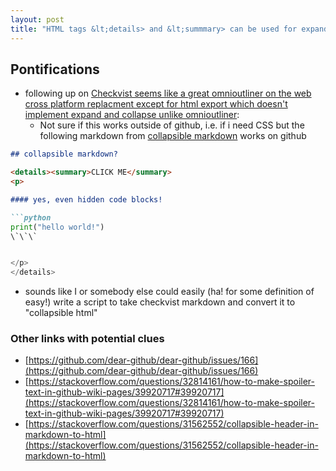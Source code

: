 ```yaml
---
layout: post
title: "HTML tags &lt;details> and &lt;summmary> can be used for expand/collapse with disclosure triangles for 'collapsible HTML'"
---
```

## Pontifications

* following up on [Checkvist seems like a great omnioutliner on the web cross platform replacment except for html export which doesn't implement expand and collapse unlike omnioutliner](http://rolandtanglao.com/2018/11/25/p1-checkvist-webapp-for-outlining-good-so-far/):
  * Not sure if this works outside of github, i.e. if i need CSS but the following markdown from [collapsible markdown](https://gist.github.com/joyrexus/16041f2426450e73f5df9391f7f7ae5f) works on github

```md
## collapsible markdown?

<details><summary>CLICK ME</summary>
<p>

#### yes, even hidden code blocks!

```python
print("hello world!")
\`\`\`


</p>
</details>
```
  * sounds like I or somebody else could easily (ha! for some definition of easy!) write a script to take checkvist markdown and convert it to "collapsible html"
  
### Other links with potential clues

* [https://github.com/dear-github/dear-github/issues/166](https://github.com/dear-github/dear-github/issues/166)
* [https://stackoverflow.com/questions/32814161/how-to-make-spoiler-text-in-github-wiki-pages/39920717#39920717](https://stackoverflow.com/questions/32814161/how-to-make-spoiler-text-in-github-wiki-pages/39920717#39920717)
* [https://stackoverflow.com/questions/31562552/collapsible-header-in-markdown-to-html](https://stackoverflow.com/questions/31562552/collapsible-header-in-markdown-to-html)
